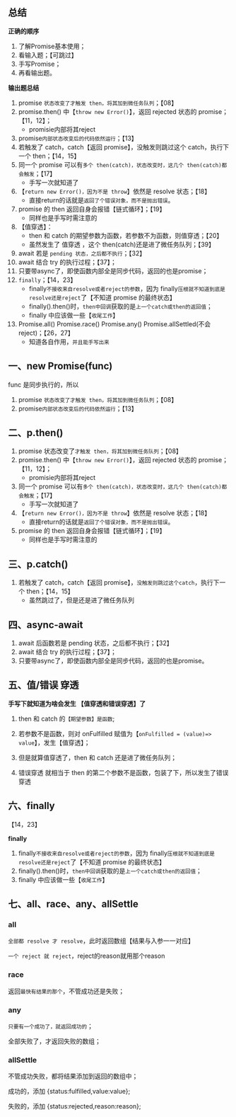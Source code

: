 ## 总结

**正确的顺序**

1. 了解Promise基本使用；
2. 看输入题；【可跳过】
3. 手写Promise；
4. 再看输出题。

**输出题总结**

1. promise `状态改变了才触发 then，将其加到微任务队列`；【08】
2. promise.then() 中【`throw new Error()`】，返回 rejected 状态的 promise；【11，12】；
   - promisie内部将其reject
3. promise`内部状态改变后的代码依然运行`；【13】
4. 若触发了 catch，catch【返回 promise】，没触发则跳过这个 catch，执行下一个 then；【14，15】
5. 同一个 promise 可以有`多个 then(catch)，状态改变时，这几个 then(catch)都会触发`；【17】
   - 手写一次就知道了
6. 【`return new Error()，因为不是 throw`】依然是 resolve 状态；【18】
   - 直接return的话就是`返回了个错误对象，而不是抛出错误`。
7. promise 的 then 返回自身会报错【链式循环】；【19】
   - 同样也是手写时需注意的
8. 【值穿透】：
   - then 和 catch 的期望参数为函数，若参数不为函数，则值穿透；【20】
   - 虽然发生了 值穿透 ，这个 then(catch)还是进了微任务队列；【39】
9. await 若是 `pending 状态，之后都不执行`；【32】
10. await 结合 try 的执行过程；【37】；
11. 只要带async了，即使函数内部全是同步代码，返回的也是promise；
12. `finally`；【14，23】
    - finally`不接收来自resolve或者reject的参数`，因为 finally`压根就不知道到底是resolve还是reject`了【不知道 promise 的最终状态】
    - finally().then()时，`then中回调`获取的是`上一个catch或then的返回值`；
    - finally 中应该做一些【`收尾工作`】
13. Promise.all() Promise.race() Promise.any() Promise.allSettled(不会 reject)；【26，27】
    - 知道各自作用，`并且能手写出来`

## 一、new Promise(func)

func 是同步执行的，所以

1. promise `状态改变了才触发 then，将其加到微任务队列`；【08】
2. promise`内部状态改变后的代码依然运行`；【13】

## 二、p.then()

1. promise 状态改变了`才触发 then，将其加到微任务队列`；【08】
2. promise.then() 中【`throw new Error()`】，返回 rejected 状态的 promise；【11，12】；
   - promisie内部将其reject
3. 同一个 promise 可以有`多个 then(catch)，状态改变时，这几个 then(catch)都会触发`；【17】
   - 手写一次就知道了
4. 【`return new Error()，因为不是 throw`】依然是 resolve 状态；【18】
   - 直接return的话就是`返回了个错误对象，而不是抛出错误`。
5. promise 的 then 返回自身会报错【链式循环】；【19】
   - 同样也是手写时需注意的

## 三、p.catch()

1. 若触发了 catch，catch【返回 promise】，`没触发则跳过这个catch`，执行下一个 then；【14，15】
   - 虽然跳过了，但是还是进了微任务队列

## 四、async-await

1. await 后函数若是 pending 状态，之后都不执行；【32】
2. await 结合 try 的执行过程；【37】；
3. 只要带async了，即使函数内部全是同步代码，返回的也是promise。

## 五、值/错误 穿透

**手写下就知道为啥会发生 【值穿透和错误穿透】了**

1. then 和 catch 的`【期望参数】是函数`;

2. 若参数不是函数，则对 onFulfilled 赋值为【`onFulfilled = (value)=> value`】，发生【值穿透】；

3. 但是就算值穿透了，then 和 catch 还是进了微任务队列；

4. 错误穿透 就相当于 then 的第二个参数不是函数，包装了下，所以发生了错误穿透

## 六、finally

【14，23】

**finally**

1. finally`不接收来自resolve或者reject的参数`，因为 finally`压根就不知道到底是resolve还是reject`了【不知道 promise 的最终状态】
2. finally().then()时，`then中回调`获取的是`上一个catch或then的返回值`；
3. finally 中应该做一些【`收尾工作`】

## 七、all、race、any、allSettle

### all

`全部都 resolve 才 resolve`，此时返回数组【结果与入参一一对应】

`一个 reject 就 reject`，reject的reason就用那个reason

### race

返回`最快有结果的那个`，不管成功还是失败；

### any

`只要有一个成功了，就返回成功的`；

全部失败了，才返回失败的数组；

### allSettle

不管成功失败，都将结果添加到返回的数组中；

成功的，添加 {status:fulfilled,value:value};

失败的，添加 {status:rejected,reason:reason};

